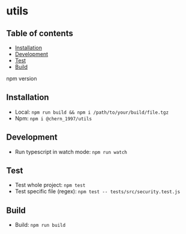 # utils

## Table of contents

- [Installation](#installation)
- [Development](#development)
- [Test](#test)
- [Build](#build)

npm version

## Installation

- Local: `npm run build && npm i /path/to/your/build/file.tgz`
- Npm: `npm i @chern_1997/utils`

## Development

- Run typescript in watch mode: `npm run watch`

## Test

- Test whole project: `npm test`
- Test specific file (regex): `npm test -- tests/src/security.test.js`

## Build

- Build: `npm run build`

